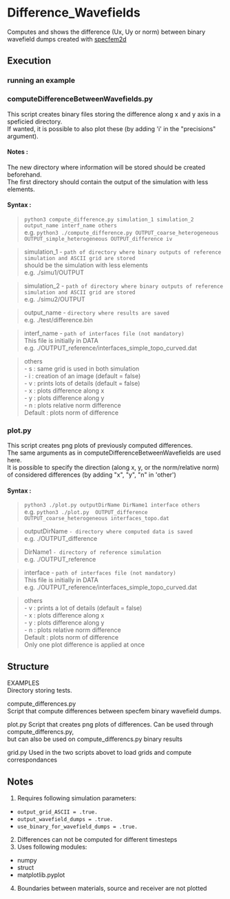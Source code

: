 # Difference_Wavefields  
  
Computes and shows the difference (Ux, Uy or norm) between binary wavefield dumps created with [specfem2d](https://specfem2d.readthedocs.io/en/latest/)  
  
  
## Execution
  
  
### running an example  
  
  
### computeDifferenceBetweenWavefields.py  
This script creates binary files storing the difference along x and y axis in a speficied directory.   
If wanted, it is possible to also plot these (by adding 'i' in the "precisions" argument).   
  
#### Notes :   
The new directory where information will be stored should be created beforehand.   
The first directory should contain the output of the simulation with less elements.   
  
#### Syntax : 

>`python3 compute_difference.py simulation_1 simulation_2 output_name interf_name others`  
e.g.    `python3 ./compute_difference.py OUTPUT_coarse_heterogeneous OUTPUT_simple_heterogeneous OUTPUT_difference iv`  
  
>simulation_1  - `path of directory where binary outputs of reference simulation and ASCII grid are stored`  
                 should be the simulation with less elements  
                 e.g. ./simu1/OUTPUT  
  
>simulation_2  - `path of directory where binary outputs of reference simulation and ASCII grid are stored`  
                 e.g. ./simu2/OUTPUT  
  
>output_name - `directory where results are saved`  
                 e.g. ./test/difference.bin  
  
>interf_name  - `path of interfaces file (not mandatory)`  
                 This file is initially in DATA  
                 e.g. ./OUTPUT_reference/interfaces_simple_topo_curved.dat  
  
>others   
          - s : same grid is used in both simulation  
          - i : creation of an image (default = false)  
          - v : prints lots of details (default = false)  
          - x  : plots difference along x  
          - y  : plots difference along y  
          - n  : plots relative norm difference  
          Default : plots norm of difference  
  
  
### plot.py  
This script creates png plots of previously computed differences.   
The same arguments as in computeDifferenceBetweenWavefields are used here.   
It is possible to specify the direction (along x, y, or the norm/relative norm) of considered differences (by adding "x", "y", "n" in 'other')   
  
#### Syntax : 

>`python3 ./plot.py outputDirName DirName1 interface others`  
e.g.     `python3 ./plot.py  OUTPUT_difference OUTPUT_coarse_heterogeneous interfaces_topo.dat`  

>outputDirName  `- directory where computed data is saved`  
               e.g. ./OUTPUT_difference  
  
>DirName1    `- directory of reference simulation`  
               e.g. ./OUTPUT_reference  
  
>interface  - `path of interfaces file (not mandatory)`  
               This file is initially in DATA  
               e.g. ./OUTPUT_reference/interfaces_simple_topo_curved.dat  
  
>others   
          - v  : prints a lot of details (default = false)  
          - x  : plots difference along x  
          - y  : plots difference along y  
          - n  : plots relative norm difference  
          Default : plots norm of difference  
          Only one plot difference is applied at once  
  
  
## Structure

EXAMPLES  
  Directory storing tests. 

  
compute_differences.py  
  Script that compute differences between specfem binary wavefield dumps. 

plot.py
  Script that creates png plots of differences. 
  Can be used through compute_differencs.py,  
  but can also be used on compute_differencs.py binary results

grid.py
  Used in the two scripts abovet to load grids and compute correspondances

  
## Notes  
1. Requires following simulation parameters:  
-   `output_grid_ASCII = .true.`  
-   `output_wavefield_dumps = .true.`  
-   `use_binary_for_wavefield_dumps = .true.`  
2. Differences can not be computed for different timesteps  
3. Uses following modules:  
-   numpy   
-   struct  
-   matplotlib.pyplot  
4. Boundaries between materials, source and receiver are not plotted
